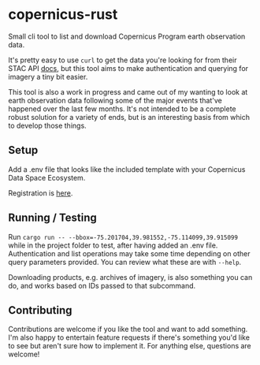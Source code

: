 # copernicus-rust

Small cli tool to list and download Copernicus Program earth observation data.

It's pretty easy to use `curl` to get the data you're looking for from their STAC
API [docs](https://documentation.dataspace.copernicus.eu/APIs/STAC.html), but
this tool aims to make authentication and querying for imagery a tiny bit easier.

This tool is also a work in progress and came out of my wanting to look at earth
observation data following some of the major events that've happened over the last
few months. It's not intended to be a complete robust solution for a variety of
ends, but is an interesting basis from which to develop those things.

## Setup

Add a .env file that looks like the included template with your Copernicus Data Space Ecosystem.

Registration is [here](https://documentation.dataspace.copernicus.eu/Registration.html).


## Running / Testing

Run `cargo run -- --bbox=-75.201704,39.981552,-75.114099,39.915099` while in the
project folder to test, after having added an .env file. Authentication and list
operations may take some time depending on other query parameters provided. You
can review what these are with `--help`.

Downloading products, e.g. archives of imagery, is also something you can do, and
works based on IDs passed to that subcommand.

## Contributing

Contributions are welcome if you like the tool and want to add something. I'm
also happy to entertain feature requests if there's something you'd like to see
but aren't sure how to implement it. For anything else, questions are welcome!
